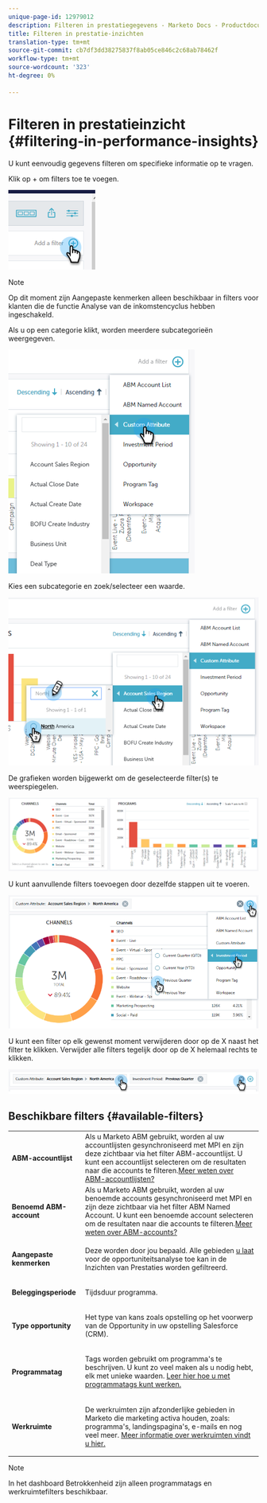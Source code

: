 ```yaml
---
unique-page-id: 12979012
description: Filteren in prestatiegegevens - Marketo Docs - Productdocumentatie
title: Filteren in prestatie-inzichten
translation-type: tm+mt
source-git-commit: cb7df3dd38275837f8ab05ce846c2c68ab78462f
workflow-type: tm+mt
source-wordcount: '323'
ht-degree: 0%

---
```



# Filteren in prestatieinzicht {#filtering-in-performance-insights}

U kunt eenvoudig gegevens filteren om specifieke informatie op te vragen.

Klik op + om filters toe te voegen.

![](assets/1-1.png)

>[!NOTE]
>
>Op dit moment zijn Aangepaste kenmerken alleen beschikbaar in filters voor klanten die de functie Analyse van de inkomstencyclus hebben ingeschakeld.

Als u op een categorie klikt, worden meerdere subcategorieën weergegeven.

![](assets/two-1.png)

Kies een subcategorie en zoek/selecteer een waarde.

![](assets/three.png)

De grafieken worden bijgewerkt om de geselecteerde filter(s) te weerspiegelen.

![](assets/four-1.png)

U kunt aanvullende filters toevoegen door dezelfde stappen uit te voeren.

![](assets/five.png)

U kunt een filter op elk gewenst moment verwijderen door op de X naast het filter te klikken. Verwijder alle filters tegelijk door op de X helemaal rechts te klikken.

![](assets/6-2.png)

## Beschikbare filters {#available-filters}

<table> 
 <tbody> 
  <tr> 
   <td colspan="1"><strong>ABM-accountlijst</strong></td> 
   <td colspan="1">Als u Marketo ABM gebruikt, worden al uw accountlijsten gesynchroniseerd met MPI en zijn deze zichtbaar via het filter ABM-accountlijst. U kunt een accountlijst selecteren om de resultaten naar die accounts te filteren.<a href="https://docs.marketo.com/display/public/DOCS/Account-Based+Web+Marketing+with+ABM" rel="nofollow">Meer weten over ABM-accountlijsten?</a></td> 
  </tr> 
  <tr> 
   <td colspan="1"><strong>Benoemd ABM-account</strong></td> 
   <td colspan="1">Als u Marketo ABM gebruikt, worden al uw benoemde accounts gesynchroniseerd met MPI en zijn deze zichtbaar via het filter ABM Named Account. U kunt een benoemde account selecteren om de resultaten naar die accounts te filteren.<a href="https://docs.marketo.com/x/eaCt" rel="nofollow">Meer weten over ABM-accounts?</a></td> 
  </tr> 
  <tr> 
   <td colspan="1"><strong>Aangepaste kenmerken</strong></td> 
   <td colspan="1"><p>Deze worden door jou bepaald. Alle gebieden <a href="/help/marketo/product-docs/reporting/revenue-cycle-analytics/revenue-tools/enabling-custom-field-sync-for-revenue-cycle-analytics.md" rel="nofollow">u laat </a> voor de opportuniteitsanalyse toe kan in de Inzichten van Prestaties worden gefiltreerd.</p></td> 
  </tr> 
  <tr> 
   <td colspan="1"><p><strong>Beleggingsperiode</strong></p></td> 
   <td colspan="1"><p>Tijdsduur programma.</p></td> 
  </tr> 
  <tr> 
   <td colspan="1"><p><strong>Type opportunity</strong></p></td> 
   <td colspan="1"><p>Het type van kans zoals opstelling op het voorwerp van de Opportunity in uw opstelling Salesforce (CRM).</p></td> 
  </tr> 
  <tr> 
   <td><p><strong>Programmatag</strong></p></td> 
   <td><p>Tags worden gebruikt om programma's te beschrijven. U kunt zo veel maken als u nodig hebt, elk met unieke waarden. <a href="/help/marketo/product-docs/administration/tags/create-a-new-program-tag-and-tag-values.md" rel="nofollow">Leer hier hoe u met programmatags kunt werken.</a></p></td> 
  </tr> 
  <tr> 
   <td><strong>Werkruimte</strong></td> 
   <td><p>De werkruimten zijn afzonderlijke gebieden in Marketo die marketing activa houden, zoals: programma's, landingspagina's, e-mails en nog veel meer. <a href="/help/marketo/product-docs/administration/workspaces-and-person-partitions/understanding-workspaces-and-person-partitions.md" rel="nofollow">Meer informatie over werkruimten vindt u hier.</a></p></td> 
  </tr> 
 </tbody> 
</table>

>[!NOTE]
>
>In het dashboard Betrokkenheid zijn alleen programmatags en werkruimtefilters beschikbaar.
